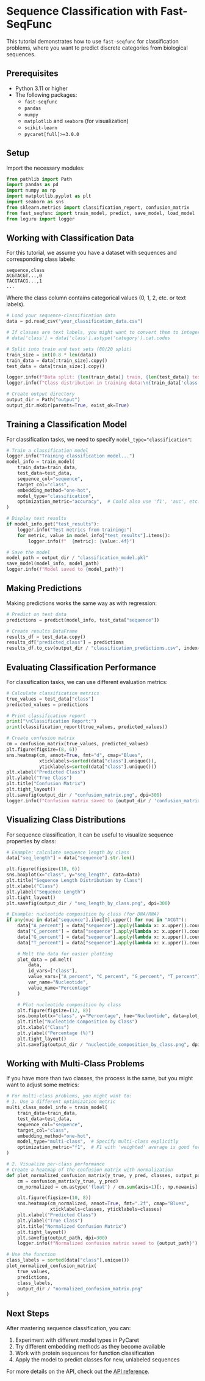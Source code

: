 # Sequence Classification with Fast-SeqFunc

This tutorial demonstrates how to use `fast-seqfunc` for classification problems, where you want to predict discrete categories from biological sequences.

## Prerequisites

- Python 3.11 or higher
- The following packages:
  - `fast-seqfunc`
  - `pandas`
  - `numpy`
  - `matplotlib` and `seaborn` (for visualization)
  - `scikit-learn`
  - `pycaret[full]>=3.0.0`

## Setup

Import the necessary modules:

```python
from pathlib import Path
import pandas as pd
import numpy as np
import matplotlib.pyplot as plt
import seaborn as sns
from sklearn.metrics import classification_report, confusion_matrix
from fast_seqfunc import train_model, predict, save_model, load_model
from loguru import logger
```

## Working with Classification Data

For this tutorial, we assume you have a dataset with sequences and corresponding class labels:

```
sequence,class
ACGTACGT...,0
TACGTACG...,1
...
```

Where the class column contains categorical values (0, 1, 2, etc. or text labels).

```python
# Load your sequence-classification data
data = pd.read_csv("your_classification_data.csv")

# If classes are text labels, you might want to convert them to integers
# data['class'] = data['class'].astype('category').cat.codes

# Split into train and test sets (80/20 split)
train_size = int(0.8 * len(data))
train_data = data[:train_size].copy()
test_data = data[train_size:].copy()

logger.info(f"Data split: {len(train_data)} train, {len(test_data)} test samples")
logger.info(f"Class distribution in training data:\n{train_data['class'].value_counts()}")

# Create output directory
output_dir = Path("output")
output_dir.mkdir(parents=True, exist_ok=True)
```

## Training a Classification Model

For classification tasks, we need to specify `model_type="classification"`:

```python
# Train a classification model
logger.info("Training classification model...")
model_info = train_model(
    train_data=train_data,
    test_data=test_data,
    sequence_col="sequence",
    target_col="class",
    embedding_method="one-hot",
    model_type="classification",
    optimization_metric="accuracy",  # Could also use 'f1', 'auc', etc.
)

# Display test results
if model_info.get("test_results"):
    logger.info("Test metrics from training:")
    for metric, value in model_info["test_results"].items():
        logger.info(f"  {metric}: {value:.4f}")

# Save the model
model_path = output_dir / "classification_model.pkl"
save_model(model_info, model_path)
logger.info(f"Model saved to {model_path}")
```

## Making Predictions

Making predictions works the same way as with regression:

```python
# Predict on test data
predictions = predict(model_info, test_data["sequence"])

# Create results DataFrame
results_df = test_data.copy()
results_df["predicted_class"] = predictions
results_df.to_csv(output_dir / "classification_predictions.csv", index=False)
```

## Evaluating Classification Performance

For classification tasks, we can use different evaluation metrics:

```python
# Calculate classification metrics
true_values = test_data["class"]
predicted_values = predictions

# Print classification report
print("\nClassification Report:")
print(classification_report(true_values, predicted_values))

# Create confusion matrix
cm = confusion_matrix(true_values, predicted_values)
plt.figure(figsize=(8, 6))
sns.heatmap(cm, annot=True, fmt="d", cmap="Blues",
            xticklabels=sorted(data["class"].unique()),
            yticklabels=sorted(data["class"].unique()))
plt.xlabel("Predicted Class")
plt.ylabel("True Class")
plt.title("Confusion Matrix")
plt.tight_layout()
plt.savefig(output_dir / "confusion_matrix.png", dpi=300)
logger.info(f"Confusion matrix saved to {output_dir / 'confusion_matrix.png'}")
```

## Visualizing Class Distributions

For sequence classification, it can be useful to visualize sequence properties by class:

```python
# Example: calculate sequence length by class
data["seq_length"] = data["sequence"].str.len()

plt.figure(figsize=(10, 6))
sns.boxplot(x="class", y="seq_length", data=data)
plt.title("Sequence Length Distribution by Class")
plt.xlabel("Class")
plt.ylabel("Sequence Length")
plt.tight_layout()
plt.savefig(output_dir / "seq_length_by_class.png", dpi=300)

# Example: nucleotide composition by class (for DNA/RNA)
if any(nuc in data["sequence"].iloc[0].upper() for nuc in "ACGT"):
    data["A_percent"] = data["sequence"].apply(lambda x: x.upper().count("A") / len(x) * 100)
    data["C_percent"] = data["sequence"].apply(lambda x: x.upper().count("C") / len(x) * 100)
    data["G_percent"] = data["sequence"].apply(lambda x: x.upper().count("G") / len(x) * 100)
    data["T_percent"] = data["sequence"].apply(lambda x: x.upper().count("T") / len(x) * 100)

    # Melt the data for easier plotting
    plot_data = pd.melt(
        data,
        id_vars=["class"],
        value_vars=["A_percent", "C_percent", "G_percent", "T_percent"],
        var_name="Nucleotide",
        value_name="Percentage"
    )

    # Plot nucleotide composition by class
    plt.figure(figsize=(12, 8))
    sns.boxplot(x="class", y="Percentage", hue="Nucleotide", data=plot_data)
    plt.title("Nucleotide Composition by Class")
    plt.xlabel("Class")
    plt.ylabel("Percentage (%)")
    plt.tight_layout()
    plt.savefig(output_dir / "nucleotide_composition_by_class.png", dpi=300)
```

## Working with Multi-Class Problems

If you have more than two classes, the process is the same, but you might want to adjust some metrics:

```python
# For multi-class problems, you might want to:
# 1. Use a different optimization metric
multi_class_model_info = train_model(
    train_data=train_data,
    test_data=test_data,
    sequence_col="sequence",
    target_col="class",
    embedding_method="one-hot",
    model_type="multi-class",  # Specify multi-class explicitly
    optimization_metric="f1",  # F1 with 'weighted' average is good for imbalanced classes
)

# 2. Visualize per-class performance
# Create a heatmap of the confusion matrix with normalization
def plot_normalized_confusion_matrix(y_true, y_pred, classes, output_path):
    cm = confusion_matrix(y_true, y_pred)
    cm_normalized = cm.astype('float') / cm.sum(axis=1)[:, np.newaxis]

    plt.figure(figsize=(10, 8))
    sns.heatmap(cm_normalized, annot=True, fmt=".2f", cmap="Blues",
                xticklabels=classes, yticklabels=classes)
    plt.xlabel("Predicted Class")
    plt.ylabel("True Class")
    plt.title("Normalized Confusion Matrix")
    plt.tight_layout()
    plt.savefig(output_path, dpi=300)
    logger.info(f"Normalized confusion matrix saved to {output_path}")

# Use the function
class_labels = sorted(data["class"].unique())
plot_normalized_confusion_matrix(
    true_values,
    predictions,
    class_labels,
    output_dir / "normalized_confusion_matrix.png"
)
```

## Next Steps

After mastering sequence classification, you can:

1. Experiment with different model types in PyCaret
2. Try different embedding methods as they become available
3. Work with protein sequences for function classification
4. Apply the model to predict classes for new, unlabeled sequences

For more details on the API, check out the [API reference](api_reference.md).
